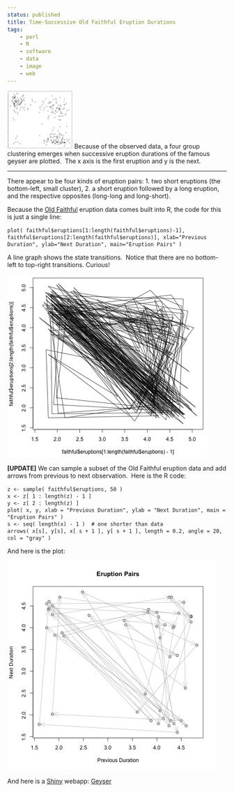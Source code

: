 ```yaml
---
status: published
title: Time-Successive Old Faithful Eruption Durations
tags:
    - perl
    - R
    - software
    - data
    - image
    - web
---
```


[![](successive-faithful-eruptions-sm.png)](successive-faithful-eruptions.png)
Because of the observed data, a four group clustering emerges when successive eruption durations of the famous geyser are plotted.  The x axis is the first eruption and y is the next.

---

There appear to be four kinds of eruption pairs: 1. two short eruptions (the bottom-left, small cluster), 2. a short eruption followed by a long eruption, and the respective opposites (long-long and long-short).

Because the [Old Faithful](https://en.wikipedia.org/wiki/Old_Faithful) eruption data comes built into R, the code for this is just a single line:

    plot( faithful$eruptions[1:length(faithful$eruptions)-1], faithful$eruptions[2:length(faithful$eruptions)], xlab="Previous Duration", ylab="Next Duration", main="Eruption Pairs" )

A line graph shows the state transitions.  Notice that there are no bottom-left to top-right transitions. Curious!

![](successive-faithful-eruptions-transitions.png)

**[UPDATE]** We can sample a subset of the Old Faithful eruption data and add arrows from previous to next observation.  Here is the R code:

    z <- sample( faithful$eruptions, 50 )
    x <- z[ 1 : length(z) - 1 ]
    y <- z[ 2 : length(z) ]
    plot( x, y, xlab = "Previous Duration", ylab = "Next Duration", main = "Eruption Pairs" )
    s <- seq( length(x) - 1 )  # one shorter than data
    arrows( x[s], y[s], x[ s + 1 ], y[ s + 1 ], length = 0.2, angle = 20, col = "gray" )

And here is the plot:

![](duration-arrows.png)

And here is a [Shiny](https://shiny.rstudio.com/) webapp: [Geyser](https://github.com/ology/Geyser)


